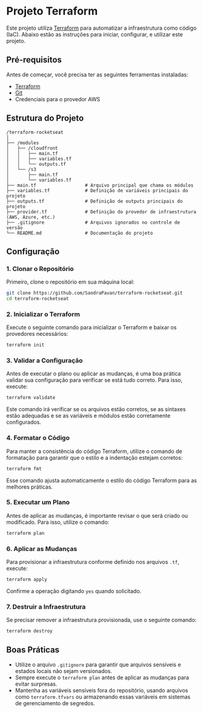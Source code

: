 # Projeto Terraform

Este projeto utiliza [Terraform](https://www.terraform.io/) para automatizar a infraestrutura como código (IaC). Abaixo estão as instruções para iniciar, configurar, e utilizar este projeto.

## Pré-requisitos

Antes de começar, você precisa ter as seguintes ferramentas instaladas:

- [Terraform](https://www.terraform.io/downloads.html)
- [Git](https://git-scm.com/)
- Credenciais para o provedor AWS

## Estrutura do Projeto

```
/terraform-rocketseat
│
├── /modules                 
│   ├── /cloudfront              
│   │   ├── main.tf
│   │   ├── variables.tf
│   │   └── outputs.tf
│   └── /s3             
│       ├── main.tf
│       └── variables.tf
├── main.tf                  # Arquivo principal que chama os módulos
├── variables.tf             # Definição de variáveis principais do projeto
├── outputs.tf               # Definição de outputs principais do projeto
├── provider.tf              # Definição do provedor de infraestrutura (AWS, Azure, etc.)
├── .gitignore               # Arquivos ignorados no controle de versão
└── README.md                # Documentação do projeto
```

## Configuração

### 1. Clonar o Repositório

Primeiro, clone o repositório em sua máquina local:

```bash
git clone https://github.com/SandraPavan/terraform-rocketseat.git
cd terraform-rocketseat
```

### 2. Inicializar o Terraform

Execute o seguinte comando para inicializar o Terraform e baixar os provedores necessários:

```bash
terraform init
```

### 3. Validar a Configuração

Antes de executar o plano ou aplicar as mudanças, é uma boa prática validar sua configuração para verificar se está tudo correto. Para isso, execute:

```bash
terraform validate
```

Este comando irá verificar se os arquivos estão corretos, se as sintaxes estão adequadas e se as variáveis e módulos estão corretamente configurados.

### 4. Formatar o Código

Para manter a consistência do código Terraform, utilize o comando de formatação para garantir que o estilo e a indentação estejam corretos:

```bash
terraform fmt
```

Esse comando ajusta automaticamente o estilo do código Terraform para as melhores práticas.

### 5. Executar um Plano

Antes de aplicar as mudanças, é importante revisar o que será criado ou modificado. Para isso, utilize o comando:

```bash
terraform plan
```

### 6. Aplicar as Mudanças

Para provisionar a infraestrutura conforme definido nos arquivos `.tf`, execute:

```bash
terraform apply
```

Confirme a operação digitando `yes` quando solicitado.

### 7. Destruir a Infraestrutura

Se precisar remover a infraestrutura provisionada, use o seguinte comando:

```bash
terraform destroy
```

## Boas Práticas

- Utilize o arquivo `.gitignore` para garantir que arquivos sensíveis e estados locais não sejam versionados.
- Sempre execute o `terraform plan` antes de aplicar as mudanças para evitar surpresas.
- Mantenha as variáveis sensíveis fora do repositório, usando arquivos como `terraform.tfvars` ou armazenando essas variáveis em sistemas de gerenciamento de segredos.